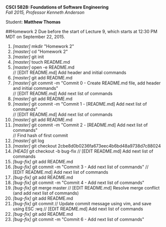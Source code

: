 **CSCI 5828: Foundations of Software Engineering**  
*Fall 2015, Professor Kenneth Anderson*

Student: **Matthew Thomas**

##Homework 2
Due before the start of Lecture 9, which starts at 12:30 PM MDT on September 22, 2015.

1. *[master]* mkdir "Homework 2"  
2. *[master]* cd "Homework 2"  
3. *[master]* git init  
4. *[master]* touch README.md  
5. *[master]* open -e README.md  
// [EDIT README.md] Add header and initial commands  
6. *[master]* git add README.md  
7. *[master]* git commit -m "Commit 0 - Create README.md file, add header and initial commands"  
// [EDIT README.md] Add next list of commands  
8. *[master]* git add README.md  
9. *[master]* git commit -m "Commit 1 - [README.md] Add next list of commands"  
// [EDIT README.md] Add next list of commands  
10. *[master]* git add README.md  
11. *[master]* git commit -m "Commit 2 - [README.md] Add next list of commands"  
// Find hash of first commit  
12. *[master]* git log  
13. *[master]* git checkout 2cbe8d0b0236fa673eec4b6bd48a9738d7c88024  
14. *[HEAD]* git checkout -b bug-fix
// [EDIT README.md] Add next list of commands  
15. *[bug-fix]* git add README.md
16. *[bug-fix]* git commit -m "Commit 3 - Add next list of commands"
// [EDIT README.md] Add next list of commands  
17. *[bug-fix]* git add README.md
18. *[bug-fix]* git commit -m "Commit 4 - Add next list of commands"
19. *[bug-fix]* git merge master
// [EDIT README.md] Resolve merge conflict (and add next list of commands)
20. *[bug-fix]* git add README.md
21. *[bug-fix]* git commit
// Update commit message using vim, and save using ESC :wq
// [EDIT README.md] Add next list of commands  
22. *[bug-fix]* git add README.md
23. *[bug-fix]* git commit -m "Commit 6 - Add next list of commands"
